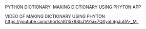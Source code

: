 PYTHON DICTIONARY: MAKING DICTIONARY USING PHYTON APP

VIDEO OF MAKING DICTIONARY USING PHYTON
https://youtube.com/shorts/d015x8SbJ1A?si=7QXyoL6gJuGA-_M_
